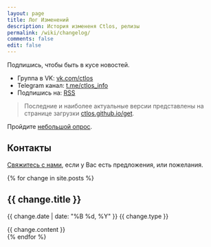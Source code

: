 ```yaml
---
layout: page
title: Лог Изменений
description: История измененя Ctlos, релизы
permalink: /wiki/changelog/
comments: false
edit: false
---
```


Подпишись, чтобы быть в кусе новостей.

- Группа в VK: [vk.com/ctlos](https://vk.com/ctlos)
- Telegram канал: [t.me/ctlos_info](https://t.me/ctlos_info)
- Подпишись на: [RSS](https://ctlos.github.io/wiki/feed.xml)

> Последние и наиболее актуальные версии представлены на странице загрузки [ctlos.github.io/get](/get).

Пройдите [небольшой опрос](https://forms.gle/qzAUa6R4fShf3xSw7).

## Контакты

[Свяжитесь с нами](/wiki/#контакты), если у Вас есть предложения, или пожелания.

<div class="changelog">
	{% for change in site.posts %}
		<div class="changelog_item">
			<h2>{{ change.title }}</h2>
			<p><span class="text-small">{{ change.date | date: "%B %d, %Y" }}</span> <span class="badge {{ change.type }}">{{ change.type }}</span></p>
			{{ change.content }}
		</div>
	{% endfor %}
</div>
